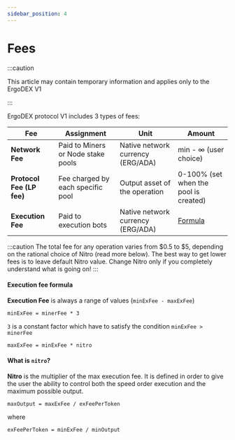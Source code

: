 ```yaml
---
sidebar_position: 4
---
```


# Fees

:::caution

This article may contain temporary information and applies only to the ErgoDEX V1

:::

ErgoDEX protocol V1 includes 3 types of fees:

| Fee                       | Assignment                         | Unit                              | Amount                                |
| ------------------------- | ---------------------------------- | --------------------------------- | ------------------------------------- |
| **Network Fee**           | Paid to Miners or Node stake pools | Native network currency (ERG/ADA) | min - ∞ (user choice)                 |
| **Protocol Fee (LP fee)** | Fee charged by each specific pool   | Output asset of the operation     | 0-100% (set when the pool is created) |
| **Execution Fee**         | Paid to execution bots             | Native network currency (ERG/ADA) | [Formula](#execution-fee-formula)     |

:::caution
The total fee for any operation varies from $0.5 to $5, depending on the rational choice of Nitro (read more
below). The best way to get lower fees is to leave default Nitro value. Change Nitro only if you completely 
understand what is going on!
:::

#### Execution fee formula

**Execution Fee** is always a range of values (`minExFee - maxExFee`)

`minExFee = minerFee * 3`

`3` is a constant factor which have to satisfy the condition `minExFee > minerFee`

`maxExFee = minExFee * nitro`

#### What is `nitro`?
**Nitro** is the multiplier of the max execution fee. It is defined in order to give the user the ability to control 
both the speed order execution and the maximum possible output.

`maxOutput = maxExFee / exFeePerToken`

where

`exFeePerToken = minExFee / minOutput`